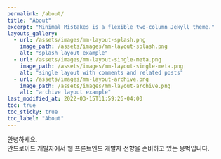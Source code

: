 ```yaml
---
permalink: /about/
title: "About"
excerpt: "Minimal Mistakes is a flexible two-column Jekyll theme."
layouts_gallery:
  - url: /assets/images/mm-layout-splash.png
    image_path: /assets/images/mm-layout-splash.png
    alt: "splash layout example"
  - url: /assets/images/mm-layout-single-meta.png
    image_path: /assets/images/mm-layout-single-meta.png
    alt: "single layout with comments and related posts"
  - url: /assets/images/mm-layout-archive.png
    image_path: /assets/images/mm-layout-archive.png
    alt: "archive layout example"
last_modified_at: 2022-03-15T11:59:26-04:00
toc: true
toc_sticky: true
toc_label: "About"
---
```


안녕하세요.<br>
안드로이드 개발자에서 웹 프론트엔드 개발자 전향을 준비하고 있는 응벅입니다.
